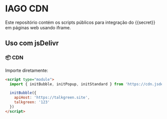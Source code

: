 # IAGO CDN

Este repositório contém os scripts públicos para integração do {{secret}} em páginas web usando iframe.

## Uso com jsDelivr

### 📦 CDN

Importe diretamente:

```html
<script type="module">
  import { initBubble, initPopup, initStandard } from 'https://cdn.jsdelivr.net/gh/SEU-USUARIO/talkgreen-cdn@v1.0.0/dist/talkgreen.js'

  initBubble({
    apiHost: 'https://talkgreen.site',
    talkgreen: '123'
  })
</script>
